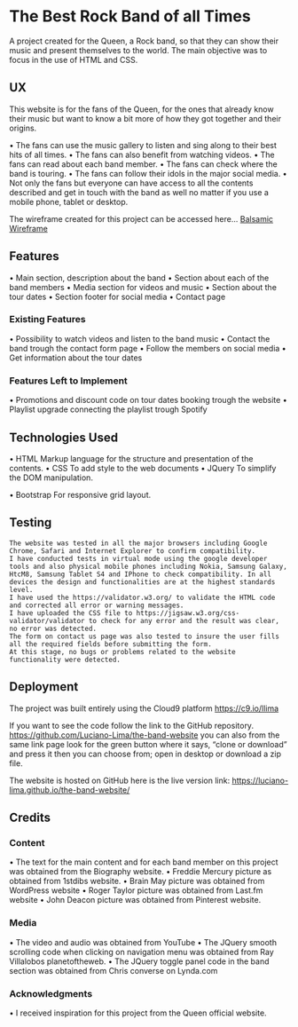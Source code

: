 # The Best Rock Band of all Times

A project created for the Queen, a Rock band, so that they can show their music and present themselves to the world. 
The main objective was to focus in the use of HTML and CSS.

## UX

This website is for the fans of the Queen, for the ones that already know their music but want to know a bit more of how they got together and their origins.

•	The fans can use the music gallery to listen and sing along to their best hits of all times.
•	The fans can also benefit from watching videos.
•	The fans can read about each band member.
•	The fans can check where the band is touring.
•	The fans can follow their idols in the major social media.
•	Not only the fans but everyone can have access to all the contents described and get in touch with the band as well no matter if you use a mobile phone, tablet or desktop.

The wireframe created for this project can be accessed here...  <a href="https://github.com/Luciano-Lima/the-band-website/blob/master/Queen.jpg.bmpr">Balsamic Wireframe</a>      

## Features

•	Main section, description about the band
•	Section about each of the band members
•	Media section for videos and music
•	Section about the tour dates
•	Section footer for social media
•	Contact page
   
### Existing Features
•	Possibility to watch videos and listen to the band music
•	Contact the band trough the contact form page
•	Follow the members on social media 
•	Get information about the tour dates

### Features Left to Implement
•	Promotions and discount code on tour dates booking trough the website
•	Playlist upgrade connecting the playlist trough Spotify


## Technologies Used
•	HTML 
Markup language for the structure and presentation of the contents.
•	CSS
To add style to the web documents
•	JQuery
To simplify the DOM manipulation.

•	Bootstrap
For responsive grid layout.




## Testing

	The website was tested in all the major browsers including Google Chrome, Safari and Internet Explorer to confirm compatibility. 
	I have conducted tests in virtual mode using the google developer tools and also physical mobile phones including Nokia, Samsung Galaxy, HtcM8, Samsung Tablet S4 and IPhone to check compatibility. In all devices the design and functionalities are at the highest standards level. 
	I have used the https://validator.w3.org/ to validate the HTML code and corrected all error or warning messages. 
	I have uploaded the CSS file to https://jigsaw.w3.org/css-validator/validator to check for any error and the result was clear, no error was detected. 
	The form on contact us page was also tested to insure the user fills all the required fields before submitting the form. 
	At this stage, no bugs or problems related to the website functionality were detected. 


## Deployment

The project was built entirely using the Cloud9 platform  https://c9.io/llima
	
If you want to see the code follow the link to the GitHub repository. https://github.com/Luciano-Lima/the-band-website you can also from the same link page look for the green button where it says, “clone or download” and press it then you can choose from; open in desktop or download a zip file.

The website is hosted on GitHub here is the live version link: 
https://luciano-lima.github.io/the-band-website/


## Credits

### Content

•	The text for the main content and for each band member on this project was obtained from the Biography website.
•	Freddie Mercury picture as obtained from   1stdibs website.
•	Brain May picture was obtained from WordPress website
•	Roger Taylor picture was obtained from Last.fm website
•	John Deacon picture was obtained from Pinterest website.

### Media

•	The video and audio was obtained from YouTube
•	The JQuery smooth scrolling code when clicking on navigation menu was obtained from Ray Villalobos planetoftheweb.
•	The JQuery toggle panel code in the band section was obtained from Chris converse on Lynda.com


### Acknowledgments 

•	I received inspiration for this project from the Queen official website.
 


